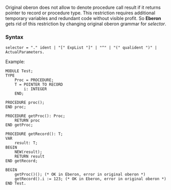 Original oberon does not allow to denote procedure call result if it returns pointer to record or procedure type. This restriction requires additional temporary variables and redundant code without visible profit. So **Eberon** gets rid of this restriction by changing original oberon grammar for _selector_.

### Syntax
    selector = "." ident | "[" ExpList "]" | "^" | "(" qualident ")" | ActualParameters.

Example:

    MODULE Test;
    TYPE 
        Proc = PROCEDURE;
        T = POINTER TO RECORD
            i: INTEGER
        END;

    PROCEDURE proc();
    END proc;

    PROCEDURE getProc(): Proc;
        RETURN proc
    END getProc;

    PROCEDURE getRecord(): T;
    VAR
        result: T;
    BEGIN
        NEW(result);
        RETURN result
    END getRecord;

    BEGIN
        getProc()(); (* OK in Eberon, error in original oberon *)
        getRecord().i := 123; (* OK in Eberon, error in original oberon *)
    END Test.